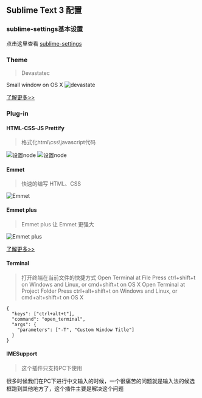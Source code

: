 ## Sublime Text 3 配置

### sublime-settings基本设置

点击这里查看 [sublime-settings](https://raw.githubusercontent.com/echorenyuan/myMacOsSetting/master/Sublime-Text3/Preferences.sublime-settings)

### Theme

>Devastatec

Small window on OS X
![devastate](https://camo.githubusercontent.com/33c8f5880a7bc8b97aea66e3c7ce5c2fbc7307fd/68747470733a2f2f7261772e6769746875622e636f6d2f766c616b617261646f732f6465766173746174652f6d61737465722f73637265656e73686f74732f736d616c6c2e6a7067)

[了解更多>>](https://github.com/echorenyuan/devastate)

### Plug-in

#### HTML-CSS-JS Prettify

>格式化html\css\javascript代码

![设置node](http://images.cnitblog.com/blog/61642/201308/16145136-6c958387691142b591b85e5af6daa9dd.png)
![设置node](http://images.cnitblog.com/blog/61642/201308/16145137-8a70b43186a34f05b8759f9079ec011f.png)

#### Emmet

>快速的编写 HTML、CSS

![Emmet](http://img1.appinn.com/2010/01/zen-coding.gif)

#### Emmet plus

>Emmet plus 让 Emmet 更强大

![Emmet plus](https://camo.githubusercontent.com/e46487ed506fc82b45b20420ca4e4b88067053fb/687474703a2f2f67746d7330312e616c6963646e2e636f6d2f7470732f69312f54316f4941774658746758586131424d6a762d3730372d3733352e676966)

[了解更多>>](https://github.com/echorenyuan/emmet-plus)


#### Terminal

>打开终端在当前文件的快捷方式
>Open Terminal at File
>Press ctrl+shift+t on Windows and Linux, or cmd+shift+t on OS X
>Open Terminal at Project Folder
>Press ctrl+alt+shift+t on Windows and Linux, or cmd+alt+shift+t on OS X

```
{
  "keys": ["ctrl+alt+t"],
  "command": "open_terminal",
  "args": {
    "parameters": ["-T", "Custom Window Title"]
  }
}
```
#### IMESupport

> 这个插件只支持PC下使用

很多时候我们在PC下进行中文输入的时候，一个很痛苦的问题就是输入法的候选框跑到其他地方了，这个插件主要是解决这个问题



